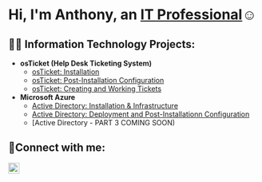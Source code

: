 <h1>Hi, I'm Anthony, an <a href="https://linkedin.com/in/anthonyhodfw">IT Professional</a>☺</h1>

<h2>👨‍💻 Information Technology Projects:</h2>

- <b>osTicket (Help Desk Ticketing System)</b>
  - [osTicket: Installation](https://github.com/AnthonydcHo/osticket-prereqs)
  - [osTicket: Post-Installation Configuration](https://github.com/AnthonydcHo/post-install-config)
  - [osTicket: Creating and Working Tickets](https://github.com/AnthonydcHo/ticket-lifecycles)
- <b>Microsoft Azure</b>
  - [Active Directory: Installation & Infrastructure](https://github.com/AnthonydcHo/configure-ad)
  - [Active Directory: Deployment and Post-Installationn Configuration](https://github.com/AnthonydcHo/addeployment)
  - [Active Directory - PART 3 COMING SOON)

<h2>🤳Connect with me:</h2>


[<img align="left" alt="Josh | LinkedIn" width="22px" src="https://cdn.jsdelivr.net/npm/simple-icons@v3/icons/linkedin.svg" />][linkedin]

[linkedin]: https://linkedin.com/in/anthonyhodfw


